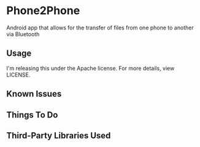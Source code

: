 Phone2Phone
===========

Android app that allows for the transfer of files from one phone to another via Bluetooth


Usage
-----
I'm releasing this under the Apache license. For more details, view LICENSE.

Known Issues
------------

Things To Do
------------


Third-Party Libraries Used
--------------------------
